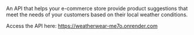 An API that helps your e-commerce store provide product suggestions that meet the needs of your customers based on their local weather conditions.

Access the API here: https://weatherwear-me7o.onrender.com
